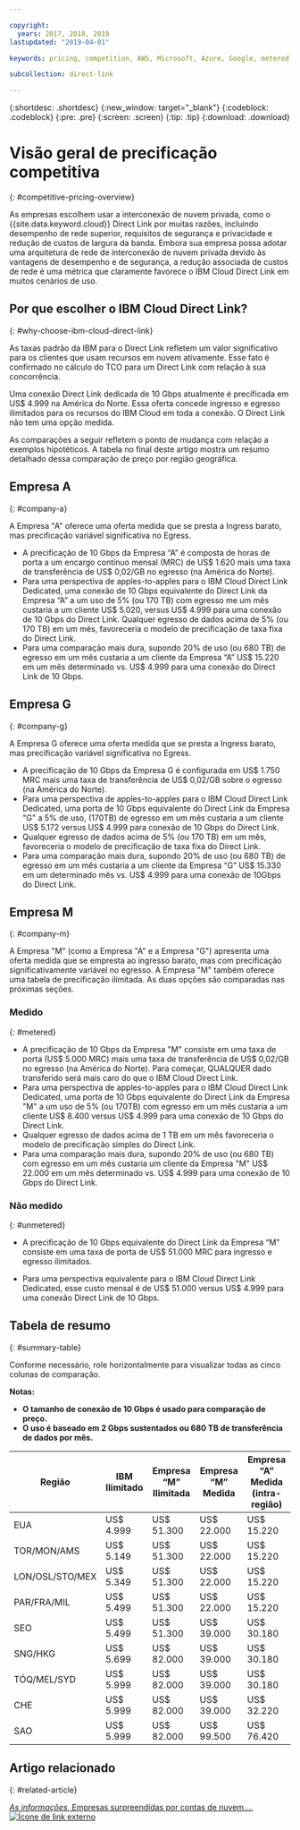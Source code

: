 ```yaml
---

copyright:
  years: 2017, 2018, 2019
lastupdated: "2019-04-01"

keywords: pricing, competition, AWS, Microsoft, Azure, Google, metered, Dedicated, performance, bandwidth, ingress, egress, charges, unmetered, flat rate, apples-to-apples, enterprise, private cloud, costs

subcollection: direct-link

---
```


{:shortdesc: .shortdesc}
{:new_window: target="_blank"}
{:codeblock: .codeblock}
{:pre: .pre}
{:screen: .screen}
{:tip: .tip}
{:download: .download}

# Visão geral de precificação competitiva
{: #competitive-pricing-overview}

As empresas escolhem usar a interconexão de nuvem privada, como o {{site.data.keyword.cloud}} Direct Link por muitas razões, incluindo desempenho de rede superior, requisitos de segurança e privacidade e redução de custos de largura da banda. Embora sua
empresa possa adotar uma arquitetura de rede de interconexão de nuvem privada devido às vantagens de desempenho e
de segurança, a redução associada de custos de rede é uma métrica que claramente favorece o IBM Cloud Direct Link em muitos
cenários de uso. 

## Por que escolher o IBM Cloud Direct Link?
{: #why-choose-ibm-cloud-direct-link}

As taxas padrão da IBM para o Direct Link refletem um valor significativo para os clientes que usam recursos em nuvem ativamente. Esse fato é confirmado no cálculo do TCO para um Direct Link com relação à sua concorrência.

Uma conexão Direct Link dedicada de 10 Gbps atualmente é precificada em US$ 4.999 na América do Norte. Essa oferta
concede ingresso e egresso ilimitados para os recursos do IBM Cloud em toda a conexão. O Direct Link não tem uma
opção medida.

As comparações a seguir refletem o ponto de mudança com relação a exemplos hipotéticos. A tabela no final deste artigo
mostra um resumo detalhado dessa comparação de preço por região geográfica.

## Empresa A
{: #company-a}

A Empresa "A" oferece uma oferta medida que se presta a Ingress barato, mas precificação variável significativa no Egress.
* A precificação de 10 Gbps da Empresa “A” é composta de horas de porta a um encargo contínuo mensal (MRC) de US$ 1.620 mais uma taxa de transferência de US$ 0,02/GB no egresso (na América do Norte).
* Para uma perspectiva de apples-to-apples para o IBM Cloud Direct Link Dedicated, uma conexão de 10 Gbps equivalente do Direct Link da Empresa “A” a um uso de 5% (ou 170 TB) com egresso me um mês custaria a um cliente US$ 5.020, versus US$ 4.999 para uma conexão de 10 Gbps do Direct Link. Qualquer egresso de dados acima de 5% (ou 170 TB) em um mês, favoreceria o modelo de precificação de
taxa fixa do Direct Link.
* Para uma comparação mais dura, supondo 20% de uso (ou 680 TB) de egresso em um mês custaria a um cliente da Empresa “A” US$ 15.220 em um mês determinado vs. US$ 4.999 para uma conexão do Direct Link de 10 Gbps.

## Empresa G
{: #company-g}

A Empresa G oferece uma oferta medida que se presta a Ingress barato, mas precificação variável significativa no Egress.

* A precificação de 10 Gbps da Empresa G é configurada em US$ 1.750 MRC mais uma taxa de transferência de US$ 0,02/GB sobre o egresso (na América do Norte).
* Para uma perspectiva de apples-to-apples para o IBM Cloud Direct Link Dedicated, uma porta de 10 Gbps equivalente do Direct Link da Empresa "G" a 5% de uso, (170TB) de egresso em um mês custaria a um cliente US$ 5.172 versus US$ 4.999 para conexão de 10 Gbps do Direct Link. 
* Qualquer egresso de dados acima de 5% (ou 170 TB) em um mês, favoreceria o modelo de precificação de
taxa fixa do Direct Link.
* Para uma comparação mais dura, supondo 20% de uso (ou 680 TB) de egresso em um mês custaria a um cliente da Empresa “G” US$ 15.330 em um determinado mês vs. US$ 4.999 para uma conexão de 10Gbps do Direct Link.

## Empresa M
{: #company-m}

A Empresa "M" (como a Empresa "A" e a Empresa "G") apresenta uma oferta medida que se empresta ao ingresso barato, mas com precificação significativamente variável no egresso. A Empresa "M" também oferece uma tabela de precificação ilimitada. As
duas opções são comparadas nas próximas seções.

### Medido
{: #metered}

* A precificação de 10 Gbps da Empresa "M" consiste em uma taxa de porta (US$ 5.000 MRC) mais uma taxa de transferência de US$ 0,02/GB no egresso (na América do Norte). Para começar, QUALQUER dado transferido será
mais caro do que o IBM Cloud Direct Link.
* Para uma perspectiva de apples-to-apples para o IBM Cloud Direct Link Dedicated, uma porta de 10 Gbps equivalente do Direct Link da Empresa "M" a um uso de 5% (ou 170TB) com egresso em um mês custaria a um cliente US$ 8.400 versus US$ 4.999 para uma conexão de 10 Gbps do Direct Link. 
* Qualquer egresso de dados acima de 1 TB em um mês favoreceria o modelo de precificação simples do Direct Link.
* Para uma comparação mais dura, supondo 20% de uso (ou 680 TB) com egresso em um mês custaria um cliente da Empresa "M" US$ 22.000 em um mês determinado vs. US$ 4.999 para uma conexão de 10 Gbps do Direct Link.


### Não medido 
{: #unmetered}

* A precificação de 10 Gbps equivalente do Direct Link da Empresa “M” consiste em uma taxa de porta de US$ 51.000 MRC para ingresso e egresso ilimitados.

* Para uma perspectiva equivalente para o IBM Cloud Direct Link Dedicated, esse custo mensal é de US$ 51.000
versus US$ 4.999 para uma conexão Direct Link de 10 Gbps. 

## Tabela de resumo
{: #summary-table}

Conforme necessário, role horizontalmente para visualizar todas as cinco colunas de comparação.

**Notas:**

* **O tamanho de conexão de 10 Gbps é usado para comparação de preço.**
* **O uso é baseado em 2 Gbps sustentados ou 680 TB de transferência de dados por mês.**


| Região | IBM Ilimitado | Empresa “M” Ilimitada | Empresa “M” Medida | Empresa “A” Medida (intra-região) |
|-----|-----|-----|-----|-----|
| EUA | US$ 4.999 | US$ 51.300 | US$ 22.000 | US$ 15.220 |
| TOR/MON/AMS | US$ 5.149 | US$ 51.300 | US$ 22.000 | US$ 15.220 |
| LON/OSL/STO/MEX | US$ 5.349 | US$ 51.300 | US$ 22.000 | US$ 15.220 |
| PAR/FRA/MIL | US$ 5.499 | US$ 51.300 |US$ 22.000 | US$ 15.220 |
| SEO | US$ 5.499 | US$ 51.300 | US$ 39.000 | US$ 30.180 |
| SNG/HKG | US$ 5.699 | US$ 82.000 | US$ 39.000 | US$ 30.180 |
| TÓQ/MEL/SYD | US$ 5.999 |US$ 82.000 | US$ 39.000 | US$ 30.180 |
| CHE | US$ 5.999 |US$ 82.000 | US$ 39.000 | US$ 32.220 | 
| SAO | US$ 5.999 |US$ 82.000 | US$ 99.500 | US$ 76.420 |

## Artigo relacionado
{: #related-article}

[_As informações_, Empresas surpreendidas por contas de nuvem....![Ícone de link externo](../../icons/launch-glyph.svg "Ícone de link externo")](https://www.theinformation.com/articles/as-aws-use-soars-companies-surprised-by-cloud-bills?utm_medium=email&utm_source=cio)
